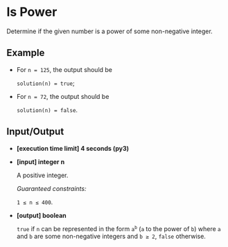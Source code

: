 # Is Power

Determine if the given number is a power of some non-negative integer.

## Example

- For `n = 125`, the output should be

    `solution(n) = true`;

- For `n = 72`, the output should be

    `solution(n) = false`.

## Input/Output

- **[execution time limit] 4 seconds (py3)**

- **[input] integer n**

	A positive integer.

	*Guaranteed constraints:*

	`1 ≤ n ≤ 400`.

- **[output] boolean**

	`true` if `n` can be represented in the form <code>a<sup>b</sup></code> (`a` to the power of `b`) where `a` and `b` are some non-negative integers and `b ≥ 2`, `false` otherwise.
